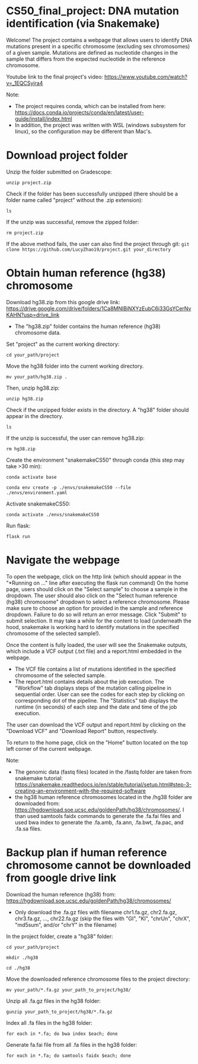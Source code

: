 # CS50_final_project: DNA mutation identification (via Snakemake)
Welcome! The project contains a webpage that allows users to identify DNA mutations present in a specific chromosome (excluding sex chromosomes) of a given sample. Mutations are defined as nucleotide changes in the sample that differs from the expected nucleotide in the reference chromosome.

Youtube link to the final project's video: https://www.youtube.com/watch?v=_1EQCSyjra4

Note:
- The project requires conda, which can be installed from here: https://docs.conda.io/projects/conda/en/latest/user-guide/install/index.html
- In addition, the project was written with WSL (windows subsystem for linux), so the configuration may be different than Mac's.

# Download project folder
Unzip the folder submitted on Gradescope:

`unzip project.zip`

Check if the folder has been successfully unzipped (there should be a folder name called "project" without the .zip extension):

`ls`

If the unzip was successful, remove the zipped folder:

`rm project.zip`

If the above method fails, the user can also find the project through git: `git clone https://github.com/LucyZhao19/project.git your_directory`

# Obtain human reference (hg38) chromosome
Download hg38.zip from this google drive link: https://drive.google.com/drive/folders/1Ca8MNlBiNXYzEubC6i33GsYCerNvKAHN?usp=drive_link
- The "hg38.zip" folder contains the human reference (hg38) chromosome data. 

Set "project" as the current working directory:

`cd your_path/project`

Move the hg38 folder into the current working directory. 

`mv your_path/hg38.zip .`

Then, unzip hg38.zip:

`unzip hg38.zip`

Check if the unzipped folder exists in the directory. A "hg38" folder should appear in the directory.

`ls`

If the unzip is successful, the user can remove hg38.zip:

`rm hg38.zip`

Create the environment "snakemakeCS50" through conda (this step may take >30 min):

`conda activate base`

`conda env create -p ./envs/snakemakeCS50 --file ./envs/environment.yaml`

Activate snakemakeCS50:

`conda activate ./envs/snakemakeCS50`

Run flask:

`flask run`

# Navigate the webpage
To open the webpage, click on the http link (which should appear in the "*Running on ..." line after executing the flask run command)
On the home page, users should click on the "Select sample" to choose a sample in the dropdown. The user should also click on the "Select human reference (hg38) chromosome" dropdown to select a reference chromosome. Please make sure to choose an option for provided in the sample and reference dropdown. Failure to do so will return an error message. Click "Submit" to submit selection. It may take a while for the content to load (underneath the hood, snakemake is working hard to identify mutations in the specified chromosome of the selected sample!).

Once the content is fully loaded, the user will see the Snakemake outputs, which include a VCF output (.txt file) and a report.html embedded in the webpage. 
- The VCF file contains a list of mutations identified in the specified chromosome of the selected sample. 
- The report.html contains details about the job execution. The "Workflow" tab displays steps of the mutation calling pipeline in sequential order. User can see the codes for each step by clicking on corresponding dot of the pipeline. The "Statistics" tab displays the runtime (in seconds) of each step and the date and time of the job execution. 

The user can download the VCF output and report.html by clicking on the "Download VCF" and "Download Report" button, respectively. 

To return to the home page, click on the "Home" button located on the top left corner of the current webpage. 

Note:
- The genomic data (fastq files) located in the /fastq folder are taken from snakemake tutorial: https://snakemake.readthedocs.io/en/stable/tutorial/setup.html#step-3-creating-an-environment-with-the-required-software
- the hg38 human reference chromosomes located in the /hg38 folder are downloaded from: https://hgdownload.soe.ucsc.edu/goldenPath/hg38/chromosomes/. I than used samtools faidx commands to generate the .fa.fai files and used bwa index to generate the .fa.amb, .fa.ann, .fa.bwt, .fa.pac, and .fa.sa files. 

# Backup plan if human reference chromosome cannot be downloaded from google drive link
Download the human reference (hg38) from:
https://hgdownload.soe.ucsc.edu/goldenPath/hg38/chromosomes/
- Only download the .fa.gz files with filename chr1.fa.gz, chr2.fa.gz, chr3.fa.gz, ..., chr22.fa.gz (skip the files with "GI", "KI", "chrUn", "chrX", "md5sum", and/or "chrY" in the filename)

In the project folder, create a "hg38" folder:

`cd your_path/project`

`mkdir ./hg38`

`cd ./hg38`

Move the downloaded reference chromosome files to the project directory:

`mv your_path/*.fa.gz your_path_to_project/hg38/`

Unzip all .fa.gz files in the hg38 folder:

`gunzip your_path_to_project/hg38/*.fa.gz`

Index all .fa files in the hg38 folder:

`for each in *.fa; do bwa index $each; done`

Generate fa.fai file from all .fa files in the hg38 folder: 

`for each in *.fa; do samtools faidx $each; done`
